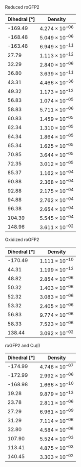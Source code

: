 Reduced roGFP2

| Dihedral [°] | Density |
|-----------|-----------|
| -169.49 | $4.274 \times 10^{-06}$ |
| -168.48 | $5.049 \times 10^{-06}$ |
| -163.48 | $6.949 \times 10^{-11}$ |
| 27.79 | $1.113 \times 10^{-12}$ |
| 32.29 | $2.840 \times 10^{-06}$ |
| 36.80 | $3.639 \times 10^{-11}$ |
| 43.31 | $4.466 \times 10^{-38}$ |
| 49.32 | $1.173 \times 10^{-12}$ |
| 56.83 | $1.074 \times 10^{-05}$ |
| 58.83 | $5.711 \times 10^{-06}$ |
| 60.83 | $1.459 \times 10^{-05}$ |
| 62.34 | $1.310 \times 10^{-05}$ |
| 64.34 | $1.864 \times 10^{-05}$ |
| 65.34 | $1.625 \times 10^{-05}$ |
| 70.85 | $3.644 \times 10^{-05}$ |
| 72.35 | $3.012 \times 10^{-05}$ |
| 85.37 | $1.162 \times 10^{-04}$ |
| 90.88 | $2.368 \times 10^{-04}$ |
| 92.88 | $2.175 \times 10^{-04}$ |
| 94.88 | $2.762 \times 10^{-04}$ |
| 96.38 | $2.654 \times 10^{-04}$ |
| 104.39 | $5.545 \times 10^{-04}$ |
| 148.96 | $3.611 \times 10^{-02}$ |

Oxidized roGFP2

| Dihedral [°] | Density |
|-----------|-----------|
| -170.49 | $1.111 \times 10^{-10}$ |
| 44.31 | $1.199 \times 10^{-12}$ |
| 48.82 | $2.854 \times 10^{-06}$ |
| 50.32 | $1.403 \times 10^{-06}$ |
| 52.32 | $3.083 \times 10^{-06}$ |
| 53.32 | $2.405 \times 10^{-06}$ |
| 56.83 | $9.774 \times 10^{-06}$ |
| 58.33 | $7.523 \times 10^{-06}$ |
| 138.44 | $3.092 \times 10^{-02}$ |

roGFP2 and Cu(I)

| Dihedral [°] | Density |
|-----------|-----------|
| -174.99 | $4.746 \times 10^{-07}$ |
| -172.99 | $2.992 \times 10^{-06}$ |
| -168.98 | $1.666 \times 10^{-10}$ |
| 19.28 | $9.879 \times 10^{-13}$ |
| 23.78 | $2.811 \times 10^{-06}$ |
| 27.29 | $6.961 \times 10^{-09}$ |
| 31.29 | $7.114 \times 10^{-06}$ |
| 32.80 | $4.584 \times 10^{-06}$ |
| 107.90 | $5.524 \times 10^{-03}$ |
| 113.41 | $4.875 \times 10^{-03}$ |
| 140.45 | $3.303 \times 10^{-02}$ |
